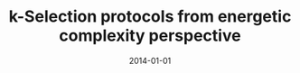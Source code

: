 ---
# Documentation: https://wowchemy.com/docs/managing-content/

title: k-Selection protocols from energetic complexity perspective
subtitle: ''
summary: ''
authors:
- Marcin Kardas
- Marek Klonowski
- Kamil Wolny
- Dominik S. Pająk
tags: []
categories: []
date: '2014-01-01'
lastmod: 2022-10-07T05:13:42Z
featured: false
draft: false

# Featured image
# To use, add an image named `featured.jpg/png` to your page's folder.
# Focal points: Smart, Center, TopLeft, Top, TopRight, Left, Right, BottomLeft, Bottom, BottomRight.
image:
  caption: ''
  focal_point: ''
  preview_only: false

# Projects (optional).
#   Associate this post with one or more of your projects.
#   Simply enter your project's folder or file name without extension.
#   E.g. `projects = ["internal-project"]` references `content/project/deep-learning/index.md`.
#   Otherwise, set `projects = []`.
projects: []
publishDate: '2022-10-07T05:13:41.334399Z'
publication_types:
- '2'
abstract: ''
publication: '*International Journal of Networking and Computing*'
links:
- name: URL
  url: http://www.ijnc.org/index.php/ijnc/article/view/76
---